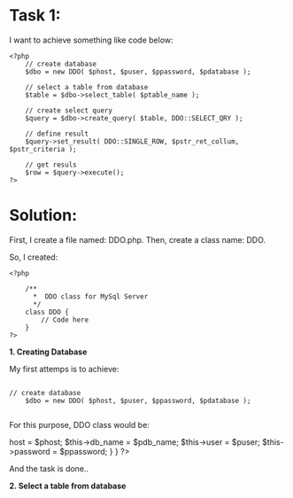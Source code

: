 # Task 1: 

I want to achieve something like code below:

```
<?php
    // create database    
    $dbo = new DDO( $phost, $puser, $ppassword, $pdatabase );

    // select a table from database
    $table = $dbo->select_table( $ptable_name );

    // create select query
    $query = $dbo->create_query( $table, DDO::SELECT_QRY );
    
    // define result
    $query->set_result( DDO::SINGLE_ROW, $pstr_ret_collum, $pstr_criteria );

    // get resuls
    $row = $query->execute();
?>

```

# Solution: 

First, I create a file named: DDO.php. Then, create a class name: DDO.

So, I created:

```
<?php

    /** 
      *  DDO class for MySql Server
      */
    class DDO {
        // Code here
    } 
?>

```

**1. Creating Database**

My first attemps is to achieve:

```

// create database    
    $dbo = new DDO( $phost, $puser, $ppassword, $pdatabase );
    
```

For this purpose, DDO class would be:

<?php

    /** 
      *  DDO class for MySql Server
      */
    class DDO {
        public function __construct( $phost, $puser, $ppassword, $pdb_name ) {

         // SET DATABASE PROPERTY...
        $this->host = $phost;
        $this->db_name = $pdb_name;
        $this->user = $puser;
        $this->password = $ppassword;
        }
    } 
?>

And the task is done..

**2. Select a table from database**







